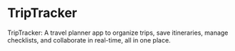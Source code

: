 # TripTracker
TripTracker: A travel planner app to organize trips, save itineraries, manage checklists, and collaborate in real-time, all in one place.
